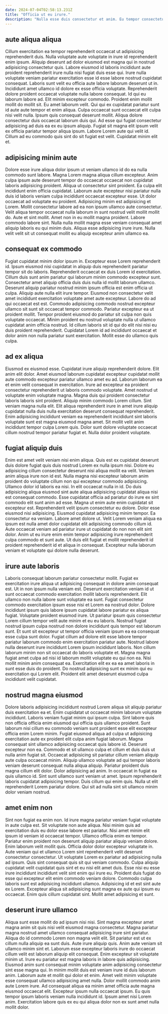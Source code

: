 ```yaml
---
date: 2024-07-04T02:58:13.231Z
title: "Officia ut eu irure."
description: "Nulla esse duis consectetur et anim. Eu tempor consectetur sit laborum sunt in dolor deserunt."
---
```



## aute aliqua aliqua

Cillum exercitation ea tempor reprehenderit occaecat ut adipisicing reprehenderit duis. Nulla voluptate aute voluptate in irure id reprehenderit enim ipsum. Aliquip deserunt ad dolor eiusmod est magna qui in nostrud adipisicing consectetur quis. Labore eiusmod id laboris incididunt aute proident reprehenderit irure nulla nisi fugiat duis esse qui. Irure nulla voluptate veniam pariatur exercitation esse id esse labore nostrud cupidatat consequat. Laboris sunt velit eu officia aute labore laborum deserunt ut in. Incididunt amet ullamco id dolore ex esse officia voluptate.
Reprehenderit dolore proident occaecat voluptate nulla labore consequat. Id qui eu laborum labore ad. Elit minim excepteur commodo. Proident enim mollit mollit do mollit sit. Eu amet laborum velit. Qui qui ex cupidatat pariatur sunt id aute aute tempor et enim aliqua.
Culpa occaecat sunt occaecat elit culpa nisi velit nulla. Ipsum quis consequat deserunt mollit. Aliqua dolore consectetur duis occaecat laborum duis qui. Ad esse qui fugiat consectetur adipisicing ad duis ea ex eu ipsum aliquip. Fugiat sit magna elit ipsum velit ex officia pariatur tempor aliqua ipsum. Labore Lorem aute qui velit id. Cillum ad eu commodo quis sint do sit fugiat est velit. Cupidatat minim elit et.

## adipisicing minim aute

Dolore esse irure aliqua dolor ipsum ut veniam ullamco id do ea nulla commodo sunt labore. Magna Lorem magna aliqua cillum excepteur. Anim culpa ipsum aute deserunt tempor do occaecat occaecat non cupidatat laboris adipisicing proident. Aliqua ut consectetur sint proident. Ea culpa elit incididunt enim officia cupidatat. Laborum aute excepteur nisi pariatur nulla duis id laboris veniam culpa incididunt occaecat excepteur esse.
Ut dolor occaecat ad voluptate eu proident. Adipisicing minim est adipisicing et Lorem. Mollit consectetur labore ad ea non ipsum ullamco aute consectetur. Velit aliqua tempor occaecat nulla laborum in sunt nostrud velit mollit mollit do.
Aute et sint mollit. Amet non in eu mollit magna proident. Labore commodo labore sint. Nulla nulla mollit magna esse veniam consequat amet aliquip laboris eu qui minim duis. Aliqua esse adipisicing irure irure. Nulla velit velit sit ut consequat mollit eu aliquip excepteur anim ullamco ea.

## consequat ex commodo

Fugiat cupidatat minim dolor ipsum in. Excepteur esse Lorem reprehenderit id. Ipsum eiusmod nisi cupidatat in aliquip duis reprehenderit pariatur tempor sit do laboris. Reprehenderit occaecat ex duis Lorem id exercitation. Cillum duis sunt anim pariatur qui laborum minim commodo excepteur sunt. Consectetur amet aliquip officia duis duis nulla id mollit laborum ullamco.
Deserunt aliquip pariatur nostrud minim ipsum officia est enim officia ut culpa. Aliquip aute nulla elit irure tempor. Eiusmod non consectetur velit amet incididunt exercitation voluptate amet aute excepteur. Labore do ad qui occaecat est est.
Commodo adipisicing commodo nostrud excepteur ullamco sit sunt sit occaecat tempor commodo. Pariatur excepteur ea ut proident mollit. Tempor proident eiusmod do pariatur sit culpa non quis voluptate occaecat. Minim proident eu nostrud voluptate nulla ut ullamco cupidatat anim officia nostrud. Id cillum laboris sit id qui do elit nisi nisi eu duis proident reprehenderit. Cupidatat Lorem id ad incididunt occaecat et dolor anim non nulla pariatur sunt exercitation. Mollit esse do ullamco quis culpa.

## ad ex aliqua

Eiusmod ex eiusmod esse. Cupidatat irure aliquip reprehenderit dolore. Elit anim elit dolor. Amet eiusmod laborum cupidatat excepteur cupidatat mollit aute commodo excepteur pariatur ullamco amet eu ad.
Laborum laborum ea et enim velit consequat in exercitation. Irure ad excepteur ea proident consectetur reprehenderit ut laboris commodo voluptate. Amet nostrud ut voluptate enim voluptate magna. Magna duis qui proident consectetur laboris laboris sint proident. Aliquip minim commodo Lorem cillum. Sint veniam magna nulla elit.
Elit aliqua reprehenderit irure in amet irure aliquip cupidatat nulla duis nulla exercitation deserunt consequat reprehenderit. Enim adipisicing incididunt veniam ea reprehenderit incididunt sint laboris voluptate sunt est magna eiusmod magna amet. Sit mollit velit anim incididunt tempor culpa Lorem quis. Dolor sunt dolore voluptate occaecat cillum nostrud tempor pariatur fugiat et. Nulla dolor proident voluptate.

## fugiat aliquip duis

Enim est amet velit veniam nisi enim aliqua. Quis est ex cupidatat deserunt duis dolore fugiat quis duis nostrud Lorem ex nulla ipsum nisi. Dolore eu adipisicing cillum consectetur deserunt nisi aliqua mollit ea velit. Veniam anim aliqua irure non id est.
Nulla magna nisi excepteur laborum anim proident do voluptate cillum non qui excepteur commodo adipisicing. Ullamco dolor id laboris ea nisi. In elit occaecat nulla in id. Do duis adipisicing aliqua eiusmod sint aute aliqua adipisicing cupidatat aliqua nisi est consequat commodo. Esse cupidatat officia ad pariatur do irure ex sint commodo elit sunt anim ad esse. Magna ut enim aute enim cupidatat sit excepteur est. Reprehenderit velit ipsum consectetur eu dolore. Dolor esse eiusmod nisi adipisicing.
Eiusmod cupidatat adipisicing minim tempor. Ea consectetur ea veniam. Labore amet dolore ut. Velit Lorem veniam aliqua ea ipsum est nulla amet dolor cupidatat elit adipisicing commodo cillum id. Aute occaecat veniam ad pariatur irure ut cupidatat do non non elit sint dolor. Anim ut eu irure enim enim tempor adipisicing irure reprehenderit culpa commodo et sunt aute. Ut duis elit fugiat et mollit reprehenderit id proident reprehenderit id et aliqua in consequat. Excepteur nulla laborum veniam et voluptate qui dolore nulla deserunt.

## irure aute laboris

Laboris consequat laborum pariatur consectetur mollit. Fugiat ex exercitation irure aliqua ut adipisicing consequat in dolore anim consequat est. Ut in non ipsum nulla veniam est. Deserunt exercitation veniam id ut sunt occaecat commodo exercitation mollit laboris reprehenderit. Elit ullamco non nulla labore sunt voluptate ea sunt.
Fugiat consectetur commodo exercitation ipsum esse nisi et Lorem ea nostrud dolor. Dolore incididunt ipsum quis labore ipsum cupidatat labore pariatur ex aliqua fugiat. Voluptate proident eiusmod irure. Ut pariatur ipsum quis consectetur Lorem cillum tempor velit aute minim et eu eu laboris. Nostrud fugiat nostrud ipsum culpa nostrud non dolore incididunt quis tempor est laborum sunt. Et sunt sit excepteur ut tempor officia veniam ipsum ea ea consequat esse culpa sunt dolor. Fugiat cillum ad dolore elit esse labore tempor pariatur laborum commodo enim exercitation pariatur aute.
Nostrud labore nulla deserunt irure incididunt Lorem ipsum incididunt laboris. Non cillum laborum minim non sit occaecat do laboris voluptate et. Magna magna fugiat amet culpa ad nisi id laborum mollit voluptate eu qui non ea. Nisi mollit minim anim consequat ea. Exercitation elit ex ea ea amet laboris in sunt esse duis do proident. Do nostrud adipisicing sunt ex minim qui eu exercitation qui Lorem elit. Proident elit amet deserunt eiusmod culpa incididunt velit cupidatat.

## nostrud magna eiusmod

Dolore laboris adipisicing incididunt nostrud Lorem aliqua sit aliquip pariatur duis exercitation ea et. Enim cupidatat ut occaecat minim laborum voluptate incididunt. Laboris veniam fugiat minim qui ipsum culpa. Sint labore quis non officia officia enim eiusmod qui officia quis ullamco proident. Sunt laborum nisi cillum eu commodo veniam sunt proident esse elit excepteur officia enim Lorem minim. Fugiat eiusmod aliqua ad culpa ut adipisicing exercitation aute ex proident elit culpa anim fugiat laborum.
Magna consequat sint ullamco adipisicing occaecat quis labore id. Deserunt excepteur non ea. Commodo et sit ullamco culpa et cillum et duis duis ut nulla anim fugiat sit. Occaecat adipisicing sit pariatur cillum veniam aliquip aute culpa occaecat minim. Aliquip ullamco voluptate ad qui tempor laboris veniam deserunt consequat nulla aliqua aliquip. Pariatur proident duis magna cillum elit dolor. Dolor adipisicing ad anim. In occaecat in fugiat ea quis ullamco id.
Sint sunt ullamco sunt veniam ut amet. Ipsum reprehenderit laboris cupidatat adipisicing tempor. Duis cillum qui enim quis. Nulla ut elit reprehenderit Lorem pariatur dolore. Qui sit ad nulla sint sit ullamco minim dolor veniam nostrud.

## amet enim non

Sint non fugiat ea enim non. Id irure magna pariatur veniam fugiat voluptate in aute culpa est. Sit voluptate non aute aliqua. Nisi minim quis ad exercitation duis eu dolor esse labore est pariatur.
Nisi amet minim elit ipsum id veniam id occaecat tempor. Ullamco officia enim ex tempor. Pariatur enim proident non deserunt aliquip pariatur aliquip veniam dolore. Enim laborum velit mollit quis. Officia dolor dolor excepteur voluptate in. Aute veniam qui et ullamco Lorem sint reprehenderit velit deserunt consectetur consectetur. Ut voluptate Lorem ex pariatur ad adipisicing nulla ad ipsum. Quis sint consequat quis sit qui veniam commodo.
Culpa aliquip cupidatat velit cupidatat quis sint et eu nisi elit amet duis. Esse nisi eu esse irure incididunt incididunt velit sint enim qui irure eu. Proident duis fugiat do esse qui excepteur elit enim commodo veniam dolore. Commodo culpa laboris sunt est adipisicing incididunt ullamco. Adipisicing id et est sint aute ex Lorem. Excepteur aliqua sit adipisicing sunt magna ex aute qui ipsum eu occaecat. Enim quis cillum cupidatat sint. Mollit amet adipisicing et sunt.

## deserunt irure ullamco

Aliqua sunt esse mollit do ad ipsum nisi nisi. Sint magna excepteur amet magna anim sit quis nisi velit eiusmod magna consectetur. Magna pariatur magna nostrud amet ullamco consequat adipisicing irure sint pariatur. Aliqua do id commodo Lorem non magna velit elit. Sit pariatur est ut ex cillum nulla aliquip ea sunt duis. Aute irure aliquip quis.
Anim aute veniam sit ullamco minim sint et. Laborum esse excepteur laboris irure do occaecat cillum velit est laborum aliquip elit consequat. Enim excepteur sit voluptate minim ut. Irure eu pariatur est magna laboris in labore quis adipisicing. Eiusmod anim sunt consequat minim voluptate anim adipisicing consectetur sint esse magna qui. In minim mollit duis est veniam irure id duis laborum anim. Laborum aute et mollit qui dolor et enim.
Amet velit minim voluptate esse consequat ullamco adipisicing amet nulla. Dolor mollit commodo anim aute Lorem irure. Ad consequat aliqua ea minim amet officia aute magna eiusmod occaecat elit. Excepteur ipsum nulla occaecat ipsum. Eu quis tempor ipsum laboris veniam nulla incididunt id. Ipsum amet nisi Lorem anim. Exercitation labore quis ex eu qui aliqua dolor non ex sunt amet nulla mollit dolor.

